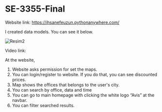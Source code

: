 # SE-3355-Final

Website link: https://ihsanefeuzun.pythonanywhere.com/  

I created data models. You can see it below.

![Resim2](https://github.com/ihsanefeuzun/SE-3355-Homework2/assets/139785527/3bd7614e-2cd8-4910-a29c-1c697d21f3da)

Video link:
 

At the website, 
1.	Website asks permission for set the maps.
2.	You can login/register to website. If you do that, you can see discounted prices.
3.	Map shows the offices that belongs to the user's city.
4.	You can search by office, data and time 
5.	You can go to main homepage with clicking the white logo “Avis” at the navbar.
6.	You can filter searched results.
